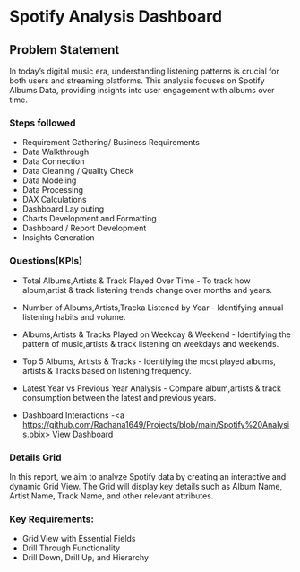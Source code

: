 # Spotify Analysis Dashboard
## Problem Statement
In today’s digital music era, understanding listening patterns is crucial for both users and streaming platforms. This analysis focuses on Spotify Albums Data, providing insights into user engagement with albums over time.
### Steps followed
*	Requirement Gathering/ Business Requirements
*	Data Walkthrough
*	Data Connection
*	Data Cleaning / Quality Check
*	Data Modeling
*	Data Processing
*	DAX Calculations
*	Dashboard Lay outing
*	Charts Development and Formatting
*	Dashboard / Report Development
*	Insights Generation
### Questions(KPIs)
* Total Albums,Artists & Track Played Over Time - To track how album,artist & track listening trends change over months and years.
* Number of Albums,Artists,Tracka Listened by Year - Identifying annual listening habits and volume.
* Albums,Artists & Tracks Played on Weekday & Weekend - Identifying the pattern of music,artists & track listening on weekdays and weekends.
* Top 5 Albums, Artists & Tracks - Identifying the most played albums, artists & Tracks based on listening frequency.
* Latest Year vs Previous Year Analysis - Compare album,artists & track consumption between the latest and previous years.
  
*  Dashboard Interactions -<a https://github.com/Rachana1649/Projects/blob/main/Spotify%20Analysis.pbix> View Dashboard </a>
 ### Details Grid
   In this report, we aim to analyze Spotify data by creating an interactive and dynamic Grid View. The Grid will display key details such as Album Name, Artist Name, Track Name, and other relevant attributes.
 ### Key Requirements:
 * Grid View with Essential Fields
 * Drill Through Functionality
 * Drill Down, Drill Up, and Hierarchy




